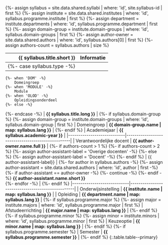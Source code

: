 {%- assign syllabus = site.data.shared.syllabi | where: 'id', site.syllabus-id | first %}
{%- assign institute = site.data.shared.institutes | where: 'id', syllabus.programme.institute | first %}
{%- assign department = institute.departments | where: 'id', syllabus.programme.department | first %}
{%- assign domain-group = institute.domain-groups | where: 'id', syllabus.domain-groups | first %}
{%- assign author-owner = site.data.shared.authors | where: 'id', syllabus.authors[0] | first %}
{%- assign authors-count = syllabus.authors | size %}

| {{ syllabus.title.short }} | Informatie                                       |
|---------------------------:|--------------------------------------------------|
| {%- case syllabus.type -%}
    {%- when 'DOM' -%}
        Domeingroep
    {%- when 'MODULE' -%}
        Module
    {%- when 'OLOD' -%}
        Opleidingsonderdeel
    {%- else -%}
{%- endcase -%}              | **{{ syllabus.title.long }}**                    |
{%- if syllabus.domain-group %}
    {%- assign domain-group = institute.domain-groups | where: 'id', syllabus.domain-group | first %}
|                Domeingroep | **{{ domain-group.name | map: syllabus.lang }}** |
{%- endif %}
|               Academiejaar | **{{ syllabus.academic-year }}**                 |
|----------------------------|--------------------------------------------------|
|   Verantwoordelijke docent | **{{ author-owner.name.full }}**                 |
{%- if authors-count > 1 %}
    {%- if authors-count > 2 %}
        {%- assign author-assistant-label = 'Overige docenten' -%}
    {%- else %}
        {%- assign author-assistant-label = 'Docent' -%}
    {%- endif %}
| {{ author-assistant-label}} | {%- for author in syllabus.authors -%}
        {%- assign author-assistant = site.data.shared.authors | where: 'id', author | first -%}
        {%- if author-assistant == author-owner -%}
            {%- continue -%}
        {%- endif -%}
            **{{ author-assistant.name.short }}**<br>
        {%- endfor -%}                                                           |
{%- endif %}
|----------------------------|--------------------------------------------------|
|        Onderwijsinstelling | **{{ institute.name | map: syllabus.lang }}**    |
|                  Opleiding | **{{ department.name | map: syllabus.lang }}**   |
{%- if syllabus.programme.major %}
    {%- assign major = institute.majors | where: 'id', syllabus.programme.major | first %}
|          Afstudeerrichting | **{{ major.name | map: syllabus.lang }}**        |
{%- endif %}
{%- if syllabus.programme.minor %}
    {%- assign minor = institute.minors | where: 'id', syllabus.programme.minor | first %}
|                 Keuzeoptie | **{{ minor.name | map: syllabus.lang }}**        |
{%- endif %}
{%- if syllabus.programme.semester %}
|                   Semester | **{{ syllabus.programme.semester }}**            |
{%- endif %}
{:.table.table--primary}
